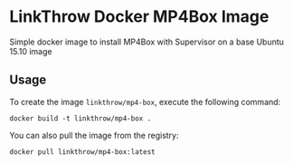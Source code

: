 LinkThrow Docker MP4Box Image
==========================

Simple docker image to install MP4Box with Supervisor on a base Ubuntu 15.10 image


Usage
-----

To create the image `linkthrow/mp4-box`, execute the following command:

    docker build -t linkthrow/mp4-box .

You can also pull the image from the registry:

    docker pull linkthrow/mp4-box:latest

